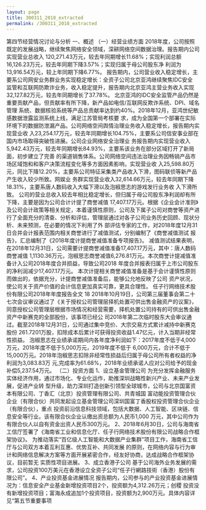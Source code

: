 ```yaml
---
layout: page
title: 300311_2018_extracted
permalink: /300311_2018_extracted
---
```


第四节经营情况讨论与分析
一、概述
（一）经营业绩方面
2018年度，公司按照既定的发展战略，继续聚焦网络安全领域，深耕网络空间数据治理。报告期内公司实现营业总收入
120,271.43万元，较去年同期增长11.68%；实现利润总额16,126.23万元，较去年同期下降3.57%；实现归属于母公司股东净
利润为13,916.54万元，较上年同期下降6.77%。
报告期内，公司营业收入稳定增长，主要系公司网安业务群业务实现稳定增长：全资子公司北京亚鸿继续聚焦IDC安全
监管和互联网防欺诈业务，收入稳定提升，报告期内北京亚鸿主营业务收入实现32,127.82万元，较去年同期增长了37.78%。
北京亚鸿的IDC安全监管产品仍然是重要贡献产品，但贡献率有所下降，新产品如电信/互联网反欺诈系统、DPI、域名管理
系统、数据核验系统等产品总贡献率达到约40%。2018年12月，亚鸿世纪敏感数据泄露监测系统上线，满足江苏管局考核要
求，成为全国第一个部署在实际环境下的数据防泄漏产品。公司网络空间舆情治理业务收入稳定增长，报告期内实现营业收
入23,254.17万元，较去年同期增长104.75%，主要系公司信安事业部在国内市场取得突破性进展。公司企业网络安全治理业
务报告期内实现营业收入5,942.43万元，较去年同期增长84.93%，主要系该业务在部分区域打开了新局面，初步建立了完善
的渠道销售体系。公司网络空间违法治理业务因畅销产品市场区域饱和和客户决策流程变化等多方面因素影响，实现营业收
入25,598.80万元，同比下降12.20%，主要系公司特征采集类产品收入下滑，图码联侦等新产品产生收入较少所致。网娱业
务群实现营业收入32,614.66万元，较去年同期下降18.31%，主要系唐人数码收入大幅下滑以及泡椒思志的游戏发行业务收
入下滑所致。
公司的营业总收入较去年相比稳定增长，但归属于母公司股东净利润却有所下降，主要是因为公司合计计提了商誉减值
17,407.17万元。根据《企业会计准则》及公司会计政策等相关规定，本着谨慎性原则，公司及下属子公司对商誉等资产进
行了全面充分的清查、分析和评估，管理层通过对各子公司业务历史回顾、现状分析、未来预测，在必要的情况下利用了外
部评估专家的工作，对2018年度12月31日合并会计报表范围内相关商誉进行了减值测试，分别编制了《商誉减值测试
报告》，汇总编制了《2018年度计提商誉减值准备专项报告》。
减值测试结果表明，在2018年12月31日，公司需要计提商誉减值准备17,407.17万元，其中：唐人数码商誉减值
1,1130.36万元，泡椒思志商誉减值6,276.81万元。本次商誉计提减值准备计入公司2018年度合并损益，导致公司2018
年度合并报表归属于上市公司股东的净利润减少17,407.17万元。
本次计提相关商誉减值准备是基于会计谨慎性原则而做出的，依据充分，计提商誉减值准备后，能够公允地反映了公司
资产状况，使公司关于资产价值的会计信息更加真实可靠，更具合理性。
任子行网络技术股份有限公司2018年年度报告全文
18
2018年10月19日，公司第三届董事会第二十七次会议审议通过了《关于授权公司管理层择机处置可供出售金融资产的议案》，
同意授权公司管理层根据市场情况和经营需要，择机处置公司持有的可供出售金融资产中新赛克的全部股份，该事项已经公
司2018年第二次临时股东大会审议通过。截至2018年12月31日，公司通过集中竞价、大宗交易方式累计减持中新赛克股份
261.7201万股，扣除成本后累计可获得投资收益1.47亿元，计入当期非经常性损益。
泡椒思志在业绩承诺期间内各年度净利润如下：2017年度不低于4,000万元，2018年度不低于5,000万元，2019年度不低于
6,000万元，合计不低于15,000万元。2018年泡椒思志扣除非经常性损益后归属于母公司所有者权益的净利润为3,083.83万
元,完成率为61.68%，2018年业绩承诺人应对公司给予的现金补偿5,237.54万元。
（二）投资方面
1、设立基金管理公司
为充分发挥金融服务实体经济作用，通过市场化、专业化运作，助推深圳战略性新兴产业、未来产业发展，促进产业转
型升级，助力深圳打造创新引领型全球城市，公司与北京国富资本有限公司、丁香汇（北京）投资管理有限公司、共青城国
富动能投资管理合伙企业（有限合伙）共同发起设立基金管理公司深圳国富丁香股权投资管理合伙企业（有限合伙），重点
投资前沿信息科技领域，包括大数据、人工智能、区块链、信息安全等行业。该有限合伙企业认缴出资总额为人民币1,000
万元，其中公司作为有限合伙人以自有资金出资人民币300万元。
2、2018年6月30日，公司与海南省工信厅签署了《海南省工业和信息化厅、任子行网络技术股份有限公司战略合作框架协议》。
为推动落实“百亿级人工智能和大数据产业集群”项目工作，海南省工信厅与公司双方本着互利互惠、优势互补、共同发展
的原则，在网络内容与行为审计和网络信息解决方案等方面开展紧密合作，经友好协商，达成战略合作框架协议，目前暂无
实质性项目进展。
3、成立香港子公司
基于公司海外业务发展的需求，公司投资100万美元在香港设立全资子公司“任子行網路技術（香港）股份有限公司”。
4、产业投资基金进展情况
报告期内，公司参与的产业投资基金进展情况为：信息安全产业基金新增投资项目2个，投资额为4,312.26万元；创稷
投资没有新增投资项目；富海永成追加1个投资项目，投资额为2,900万元。具体内容详见“第五节重要事项